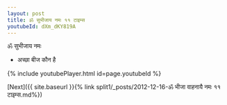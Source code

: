 ```yaml
---
layout: post
title: ॐ सुभीजाय नमः ११ टाइम्स
youtubeId: dXm_dKY819A
---
```

 
 
 ॐ सुभीजाय नमः  
 
 -  अच्छा बीज कौन है 
 
  
 
  
 
 
 
 
 
 


{% include youtubePlayer.html id=page.youtubeId %}
 
[Next]({{ site.baseurl }}{% link  split1/_posts/2012-12-16-ॐ भीजा वाहनायै नमः ११ टाइम्स.md%})
 
